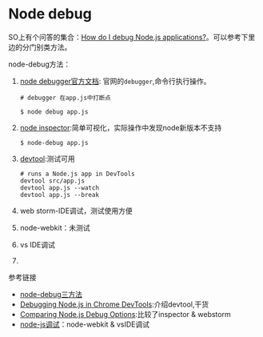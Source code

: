 # Node debug

SO上有个问答的集合：[How do I debug Node.js applications?](http://stackoverflow.com/questions/1911015/how-do-i-debug-node-js-applications)。可以参考下里边的分门别类方法。

node-debug方法：

1. [node debugger官方文档](http://nodejs.org/api/debugger.html): 官网的`debugger`,命令行执行操作。

   ```
   # debugger 在app.js中打断点

   $ node debug app.js
   ```

2. [node inspector](https://www.npmjs.com/package/node-inspector):简单可视化，实际操作中发现node新版本不支持

   ```
   $ node-debug app.js

   ```

3. [devtool](https://www.npmjs.com/package/devtool):测试可用

   ```
   # runs a Node.js app in DevTools 
   devtool src/app.js
   devtool app.js --watch
   devtool app.js --break
   ```

4. web storm-IDE调试，测试使用方便

5. node-webkit：未测试

6. vs IDE调试

7. ​



参考链接

* [node-debug三方法](http://i5ting.github.io/node-debug-tutorial/)
* [Debugging Node.js in Chrome DevTools](https://mattdesl.svbtle.com/debugging-nodejs-in-chrome-devtools):介绍devtool,干货
* [Comparing Node.js Debug Options](https://spin.atomicobject.com/2015/09/25/debug-node-js/):比较了inspector & webstorm
* [node-js调试](https://segmentfault.com/a/1190000002542114)：node-webkit & vsIDE调试